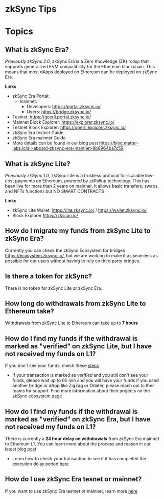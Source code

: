 # zkSync Tips

# Topics

## What is zkSync Era?

*Previously zkSync 2.0*, zkSync Era is a Zero Knowledge (ZK) rollup that supports generalized EVM compatibility for the Ethereum blockchain. This means that most dApps deployed on Ethereum can be deployed on zkSync Era. 

__Links__
</br>
- zkSync Era Portal:
  - mainnet: 
    - Developers: https://portal.zksync.io/ 
    - Users: https://bridge.zksync.io/ 
 - Testnet: https://goerli.portal.zksync.io/
- Mainnet Block Explorer: https://explorer.zksync.io/
- Testnet Block Explorer: https://goerli.explorer.zksync.io/
- zkSync Era testnet Guide 
- zkSync Era mainnet Guide 
- More details can be found in our blog post https://blog.matter-labs.io/all-aboard-zksync-era-mainnet-8b8964ba7c59

## What is zkSync Lite?

*Previously zkSync 1.0*, zkSync Lite is a trustless protocol for scalable low-cost payments on Ethereum, powered by zkRollup technology. This has been live for more than 2 years on mainnet. It allows basic transfers, swaps, and NFTs functions but NO SMART CONTRACTS

__Links__
</br>
- zkSync Lite Wallet: https://lite.zksync.io/ / https://wallet.zksync.io/
- Block Explorer https://zkscan.io/


## How do I migrate my funds from zkSync Lite to zkSync Era?

Currently you can check the zkSync Ecosystem for bridges https://ecosystem.zksync.io/, but we are working to make it as seamless as possible for our users without having to rely on third party bridges. 

## Is there a token for zkSync?

There is no token for zkSync Lite or zkSync Era.

## How long do withdrawals from zkSync Lite to Ethereum take?

Withdrawals from zkSync Lite to Ethereum can take up to **7 hours**

## How do I find my funds if the withdrawal is marked as "verified" on zkSync Lite, but I have not received my funds on L1?

If you don't see your funds, check these [steps](https://docs.zksync.io/userdocs/faq.html#i-withdrew-my-funds-but-don-t-see-them-in-my-l1-account)
 - If your transaction is marked as *verified* and you still don't see your funds, please wait up to 60 min and you will have your funds 
If you used another bridge or dApp like ZigZag or Orbiter, please reach out to their teams for support. Find more information about their projects on the zkSync [ecosystem page](https://ecosystem.zksync.io/)

## How do I find my funds if the withdrawal is marked as "verified" on zkSync Era, but I have not received my funds on L1?

There is currently a **24 hour delay on withdrawals** from zkSync Era mainnet to Ethereum L1. You can learn more about the process and reason in our latest [blog post](https://blog.matter-labs.io/securing-zksync-era-execution-delay-ee32b11d6f9)
 - Learn how to check your transaction to see if it has completed the execution delay period [here](https://github.com/bxpana/zkSync-Tips/blob/main/Check%20withdrawal%20delay.md)

## How do I use zkSync Era tesnet or mainnet?

If you want to use zkSync Era testnet or mainnet, learn more [here](https://github.com/bxpana/zkSync-Tips/blob/3ac36573e4fb85af015b886a3b1c0125fafd997b/zkSync%20Era%20Guides.md) 

